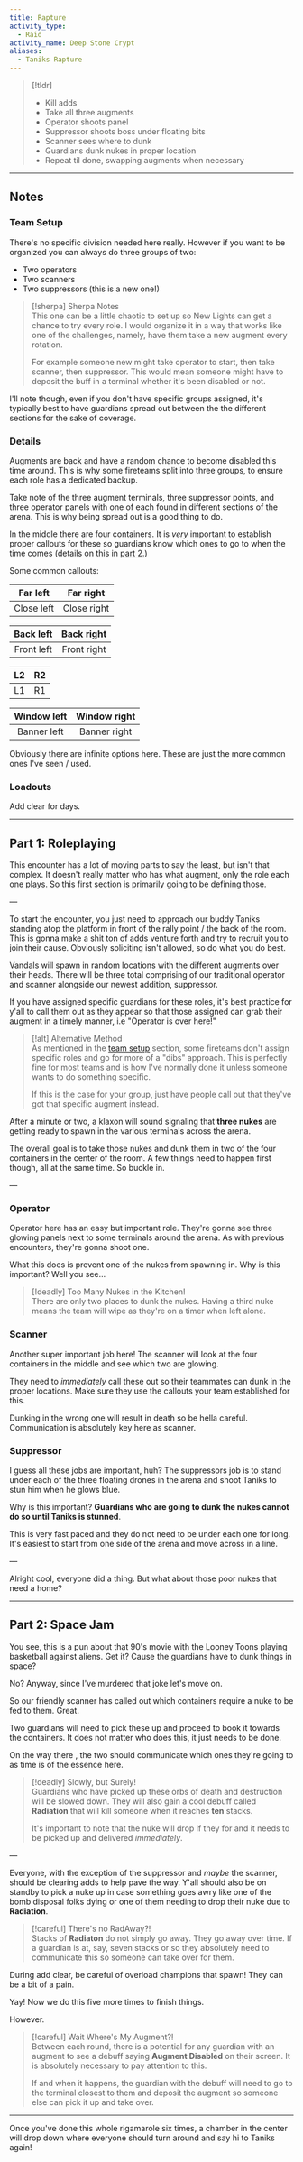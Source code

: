 ```yaml
---
title: Rapture  
activity_type:
  - Raid
activity_name: Deep Stone Crypt  
aliases:
  - Taniks Rapture
---
```


> [!tldr]  
> - Kill adds  
> - Take all three augments  
> - Operator shoots panel  
> - Suppressor shoots boss under floating bits  
> - Scanner sees where to dunk  
> - Guardians dunk nukes in proper location  
> - Repeat til done, swapping augments when necessary  

___  
  

## Notes  

  

### Team Setup  

  
There's no specific division needed here really. However if you want to be organized you can always do three groups of two:  
- Two operators  
- Two scanners  
- Two suppressors (this is a new one!)  

> [!sherpa] Sherpa Notes  
> This one can be a little chaotic to set up so New Lights can get a chance to try every role. I would organize it in a way that works like one of the challenges, namely, have them take a new augment every rotation.  
>
> For example someone new might take operator to start, then take scanner, then suppressor. This would mean someone might have to deposit the buff in a terminal whether it's been disabled or not.  

I'll note though, even if you don't have specific groups assigned, it's typically best to have guardians spread out between the the different sections for the sake of coverage.  
  

### Details  

  
Augments are back and have a random chance to become disabled this time around. This is why some fireteams split into three groups, to ensure each role has a dedicated backup.  
  
Take note of the three augment terminals, three suppressor points, and three operator panels with one of each found in different sections of the arena. This is why being spread out is a good thing to do.  
  
In the middle there are four containers. It is *very* important to establish proper callouts for these so guardians know which ones to go to when the time comes (details on this in [part 2.](#part-2-space-jam))  
  
Some common callouts:  

| Far left | Far right |  
| :--: | :--: |  
| Close left | Close right |  

| Back left | Back right |  
| :--: | :--: |  
| Front left | Front right |  

| L2 | R2 |  
| :--: | :--: |  
| L1 | R1 |  

| Window left | Window right |  
| :--: | :--: |  
| Banner left | Banner right |  

Obviously there are infinite options here. These are just the more common ones I've seen / used.  
  

### Loadouts  

  
Add clear for days.  
  
----  
  

## Part 1: Roleplaying  

  
This encounter has a lot of moving parts to say the least, but isn't that complex. It doesn't really matter who has what augment, only the role each one plays. So this first section is primarily going to be defining those.  
  
—  
  
To start the encounter, you just need to approach our buddy Taniks standing atop the platform in front of the rally point / the back of the room. This is gonna make a shit ton of adds venture forth and try to recruit you to join their cause. Obviously soliciting isn't allowed, so do what you do best.  
  
Vandals will spawn in random locations with the different augments over their heads. There will be three total comprising of our traditional operator and scanner alongside our newest addition, suppressor.  
  
If you have assigned specific guardians for these roles, it's best practice for y'all to call them out as they appear so that those assigned can grab their augment in a timely manner, i.e "Operator is over here!"  

> [!alt] Alternative Method  
> As mentioned in the [team setup](#team-setup) section, some fireteams don't assign specific roles and go for more of a "dibs" approach. This is perfectly fine for most teams and is how I've normally done it unless someone wants to do something specific.  
>
> If this is the case for your group, just have people call out that they've got that specific augment instead.  

After a minute or two, a klaxon will sound signaling that **three nukes** are getting ready to spawn in the various terminals across the arena.  
  
The overall goal is to take those nukes and dunk them in two of the four containers in the center of the room. A few things need to happen first though, all at the same time. So buckle in.  
  
—  
  

### Operator  

  
Operator here has an easy but important role. They're gonna see three glowing panels next to some terminals around the arena. As with previous encounters, they're gonna shoot one.  
  
What this does is prevent one of the nukes from spawning in. Why is this important? Well you see...  

> [!deadly] Too Many Nukes in the Kitchen!  
> There are only two places to dunk the nukes. Having a third nuke means the team will wipe as they're on a timer when left alone.  

### Scanner  

  
Another super important job here! The scanner will look at the four containers in the middle and see which two are glowing.  
  
They need to *immediately* call these out so their teammates can dunk in the proper locations. Make sure they use the callouts your team established for this.  
  
Dunking in the wrong one will result in death so be hella careful. Communication is absolutely key here as scanner.  
  

### Suppressor  

  
I guess all these jobs are important, huh? The suppressors job is to stand under each of the three floating drones in the arena and shoot Taniks to stun him when he glows blue.  
  
Why is this important? **Guardians who are going to dunk the nukes cannot do so until Taniks is stunned**.  
  
This is very fast paced and they do not need to be under each one for long. It's easiest to start from one side of the arena and move across in a line.  
  
—  
  
Alright cool, everyone did a thing. But what about those poor nukes that need a home?  
  
---  
  

## Part 2: Space Jam  

  
You see, this is a pun about that 90's movie with the Looney Toons playing basketball against aliens. Get it? Cause the guardians have to dunk things in space?  
  
No? Anyway, since I've murdered that joke let's move on.  
  
So our friendly scanner has called out which containers require a nuke to be fed to them. Great.  
  
Two guardians will need to pick these up and proceed to book it towards the containers. It does not matter who does this, it just needs to be done.  
  
On the way there , the two should communicate which ones they're going to as time is of the essence here.  

> [!deadly] Slowly, but Surely!  
> Guardians who have picked up these orbs of death and destruction will be slowed down. They will also gain a cool debuff called **Radiation** that will kill someone when it reaches **ten** stacks.  
>
> It's important to note that the nuke will drop if they for and it needs to be picked up and delivered *immediately*.  

—  
  
Everyone, with the exception of the suppressor and *maybe* the scanner, should be clearing adds to help pave the way. Y'all should also be on standby to pick a nuke up in case something goes awry like one of the bomb disposal folks dying or one of them needing to drop their nuke due to **Radiation**.  

> [!careful] There's no RadAway?!  
> Stacks of **Radiaton** do not simply go away. They go away over time. If a guardian is at, say, seven stacks or so they absolutely need to communicate this so someone can take over for them.  

During add clear, be careful of overload champions that spawn! They can be a bit of a pain.  
  
Yay! Now we do this five more times to finish things.  
  
However.  

> [!careful] Wait Where's My Augment?!  
> Between each round, there is a potential for any guardian with an augment to see a debuff saying **Augment Disabled** on their screen. It is absolutely necessary to pay attention to this.  
>
> If and when it happens, the guardian with the debuff will need to go to the terminal closest to them and deposit the augment so someone else can pick it up and take over.  

---  
  
Once you've done this whole rigamarole six times, a chamber in the center will drop down where everyone should turn around and say hi to Taniks again!